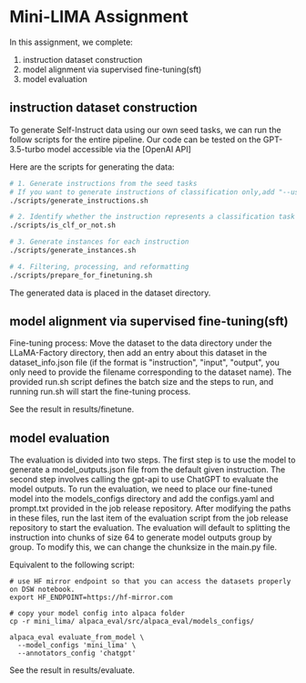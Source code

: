 # Mini-LIMA Assignment

In this assignment, we complete:

1. instruction dataset construction
2. model alignment via supervised fine-tuning(sft)
3. model evaluation

## instruction dataset construction

To generate Self-Instruct data using our own seed tasks, we can run the follow scripts for the entire pipeline. Our code can be tested on the GPT-3.5-turbo model accessible via the [OpenAI API]

Here are the scripts for generating the data:
```bash
# 1. Generate instructions from the seed tasks
# If you want to generate instructions of classification only,add "--use_clf_seed_tasks_only" in the script
./scripts/generate_instructions.sh

# 2. Identify whether the instruction represents a classification task or not
./scripts/is_clf_or_not.sh

# 3. Generate instances for each instruction
./scripts/generate_instances.sh

# 4. Filtering, processing, and reformatting
./scripts/prepare_for_finetuning.sh
```
The generated data is placed in the dataset directory.

## model alignment via supervised fine-tuning(sft)

Fine-tuning process: Move the dataset to the data directory under the LLaMA-Factory directory, then add an entry about this dataset in the dataset_info.json file (if the format is "instruction", "input", "output", you only need to provide the filename corresponding to the dataset name). The provided run.sh script defines the batch size and the steps to run, and running run.sh will start the fine-tuning process.

See the result in results/finetune.

## model evaluation
The evaluation is divided into two steps. The first step is to use the model to generate a model_outputs.json file from the default given instruction. The second step involves calling the gpt-api to use ChatGPT to evaluate the model outputs. To run the evaluation, we need to place our fine-tuned model into the models_configs directory and add the configs.yaml and prompt.txt provided in the job release repository. After modifying the paths in these files, run the last item of the evaluation script from the job release repository to start the evaluation. The evaluation will default to splitting the instruction into chunks of size 64 to generate model outputs group by group. To modify this, we can change the chunksize in the main.py file.

Equivalent to the following script:
```
# use HF mirror endpoint so that you can access the datasets properly on DSW notebook.
export HF_ENDPOINT=https://hf-mirror.com

# copy your model config into alpaca folder
cp -r mini_lima/ alpaca_eval/src/alpaca_eval/models_configs/

alpaca_eval evaluate_from_model \
  --model_configs 'mini_lima' \
  --annotators_config 'chatgpt'
```

See the result in results/evaluate.